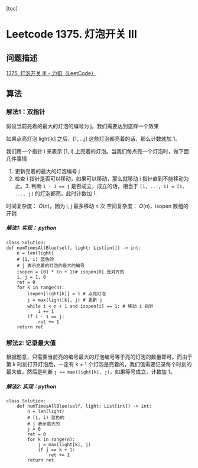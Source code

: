[toc]


# Leetcode 1375. 灯泡开关 III

## 问题描述

[1375. 灯泡开关 III - 力扣（LeetCode）](https://leetcode-cn.com/problems/bulb-switcher-iii/)

## 算法

### 解法1：双指针


假设当前亮着的最大的灯泡的编号为 j。我们需要达到这样一个效果

如果点亮灯泡 light[k] 之后，[1,...,j] 这些灯泡都亮着的话，那么计数就加 1。

我们用一个指针 i 来表示 [1, i) 上亮着的灯泡。当我们每点亮一个灯泡时，做下面几件事情

1. 更新亮着的最大的灯泡编号 j
2. 检查 i 指针是否可以移动，如果可以移动，那么就移动 i 指针直到不能移动为止。3. 判断 `i - 1 == j` 是否成立，成立的话，相当于 `[1, ..., i) = [1, ..., j]` 的灯泡都亮，此时计数加 1. 

时间复杂度： $O(n)$，因为 i, j 最多移动 n 次
空间复杂度： $O(n)$，isopen 数组的开销

##### 解法1: 实现： python

```
class Solution:
def numTimesAllBlue(self, light: List[int]) -> int:
    n = len(light)
    # [1, i) 蓝色的
    # j 表示亮着的灯泡的最大的编号
    isopen = [0] * (n + 1)# isopen[0] 是对齐的
    i, j = 1, 0
    ret = 0
    for k in range(n):
        isopen[light[k]] = 1 # 点亮灯泡
        j = max(light[k], j) # 更新 j
        while i < n + 1 and isopen[i] == 1: # 移动 i 指针
            i += 1
        if i - 1 == j:
            ret += 1
    return ret
```
                
### 解法2: 记录最大值

根据题意，只需要当前亮的编号最大的灯泡编号等于亮的灯泡的数量即可。而由于第 k 时刻打开灯泡后，一定有 k + 1 个灯泡是亮着的，我们值需要记录每个时刻的最大值，然后是判断 `j == max(light[k], j)`，如果等号成立，计数加 1。

##### 解法2: 实现：python

```
class Solution:
    def numTimesAllBlue(self, light: List[int]) -> int:
        n = len(light)
        # [1, i) 蓝色的
        # j 表示最大的
        j = 0
        ret = 0
        for k in range(n):
            j = max(light[k], j)
            if j == k + 1:
                ret += 1
        return ret
```